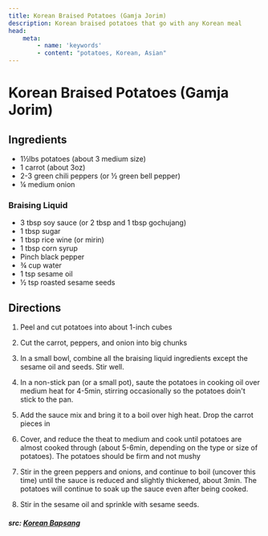 ```yaml
---
title: Korean Braised Potatoes (Gamja Jorim)
description: Korean braised potatoes that go with any Korean meal
head:
    meta:
        - name: 'keywords'
        - content: "potatoes, Korean, Asian"
---
```


# Korean Braised Potatoes (Gamja Jorim)
## Ingredients
- 1&frac12;lbs potatoes (about 3 medium size)
- 1 carrot (about 3oz)
- 2-3 green chili peppers (or &frac12; green bell pepper)
- &frac14; medium onion

### Braising Liquid
- 3 tbsp soy sauce (or 2 tbsp and 1 tbsp gochujang)
- 1 tbsp sugar
- 1 tbsp rice wine (or mirin)
- 1 tbsp corn syrup
- Pinch black pepper
- &frac34; cup water
- 1 tsp sesame oil
- &frac12; tsp roasted sesame seeds

## Directions
1. Peel and cut potatoes into about 1-inch cubes

2. Cut the carrot, peppers, and onion into big chunks

3. In a small bowl, combine all the braising liquid ingredients except the sesame oil and seeds. Stir well.

4. In a non-stick pan (or a small pot), saute the potatoes in cooking oil over medium heat for 4-5min, stirring occasionally so the potatoes doin't stick to the pan.

5. Add the sauce mix and bring it to a boil over high heat. Drop the carrot pieces in

6. Cover, and reduce the theat to medium and cook until potatoes are almost cooked through (about 5-6min, depending on the type or size of potatoes). The potatoes should be firm and not mushy

7. Stir in the green peppers and onions, and continue to boil (uncover this time) until the sauce is reduced and slightly thickened, about 3min. The potatoes will continue to soak up the sauce even after being cooked.

8. Stir in the sesame oil and sprinkle with sesame seeds.

##### src: [Korean Bapsang](https://www.koreanbapsang.com/gamja-jorim-braised-potatoes/)
